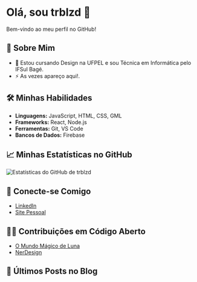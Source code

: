 # Olá, sou trblzd 👋

Bem-vindo ao meu perfil no GitHub!

## 🚀 Sobre Mim

- 💬 Estou cursando Design na UFPEL e sou Técnica em Informática pelo IFSul Bagé.
- ⚡ As vezes apareço aqui!.

## 🛠️ Minhas Habilidades

- **Linguagens:** JavaScript, HTML, CSS, GML
- **Frameworks:** React, Node.js
- **Ferramentas:** Git, VS Code
- **Bancos de Dados:** Firebase

## 📈 Minhas Estatísticas no GitHub

![Estatísticas do GitHub de trblzd](https://github-readme-stats.vercel.app/api?username=trblzd&show_icons=true&theme=radical)

## 🔗 Conecte-se Comigo

- [LinkedIn](https://www.linkedin.com/in/marianatxf/)
- [Site Pessoal](https://trblzd.github.io/portfolio/)

## 🧑‍💻 Contribuições em Código Aberto

- [O Mundo Mágico de Luna](https://github.com/trblzd/OMMDL)
- [NerDesign](https://github.com/trblzd/NerDesign)

## 📝 Últimos Posts no Blog

<!-- BLOG-POST-LIST:START -->
<!-- BLOG-POST-LIST:END -->
